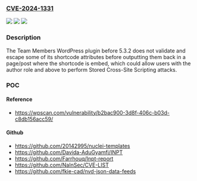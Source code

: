 ### [CVE-2024-1331](https://cve.mitre.org/cgi-bin/cvename.cgi?name=CVE-2024-1331)
![](https://img.shields.io/static/v1?label=Product&message=Team%20Members&color=blue)
![](https://img.shields.io/static/v1?label=Version&message=0%3C%205.3.2%20&color=brighgreen)
![](https://img.shields.io/static/v1?label=Vulnerability&message=CWE-79%20Cross-Site%20Scripting%20(XSS)&color=brighgreen)

### Description

The Team Members WordPress plugin before 5.3.2 does not validate and escape some of its shortcode attributes before outputting them back in a page/post where the shortcode is embed, which could allow users with the author role and above to perform Stored Cross-Site Scripting attacks.

### POC

#### Reference
- https://wpscan.com/vulnerability/b2bac900-3d8f-406c-b03d-c8db156acc59/

#### Github
- https://github.com/20142995/nuclei-templates
- https://github.com/Davida-AduGyamfi/INPT
- https://github.com/Farrhouq/Inpt-report
- https://github.com/NaInSec/CVE-LIST
- https://github.com/fkie-cad/nvd-json-data-feeds

